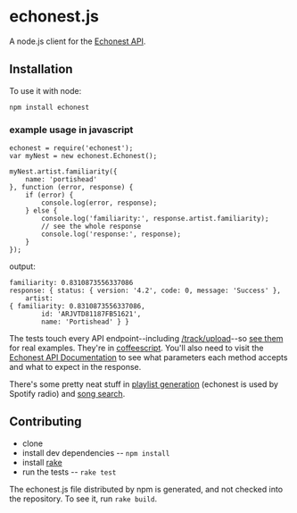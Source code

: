 echonest.js
=============

A node.js client for the [Echonest API](http://developer.echonest.com/docs/v4/).

Installation
------------

To use it with node:

    npm install echonest

### example usage in javascript

    echonest = require('echonest');
    var myNest = new echonest.Echonest();

    myNest.artist.familiarity({
        name: 'portishead'
    }, function (error, response) {
        if (error) {
            console.log(error, response);
        } else {
            console.log('familiarity:', response.artist.familiarity);
            // see the whole response
            console.log('response:', response);
        }
    });

output:

    familiarity: 0.8310873556337086
    response: { status: { version: '4.2', code: 0, message: 'Success' },
        artist: 
    { familiarity: 0.8310873556337086,
            id: 'ARJVTD81187FB51621',
            name: 'Portishead' } }

The tests touch every API endpoint--including [/track/upload](http://developer.echonest.com/docs/v4/track.html#upload)--so [see them](https://github.com/badamson/node-echonest/tree/master/test/v4) for real examples. They're in [coffeescript](http://coffeescript.org/). You'll also need to visit the [Echonest API Documentation](http://developer.echonest.com/docs/v4) to see what parameters each method accepts and what to expect in the response.

There's some pretty neat stuff in [playlist generation](http://developer.echonest.com/docs/v4/playlist.html#static) (echonest is used by Spotify radio) and [song search](http://developer.echonest.com/docs/v4/song.html#search).

Contributing
------------

* clone
* install dev dependencies -- `npm install`
* install [rake](http://rubygems.org/gems/rake)
* run the tests -- `rake test`

The echonest.js file distributed by npm is generated, and not checked into the repository. To see it, run `rake build`.
